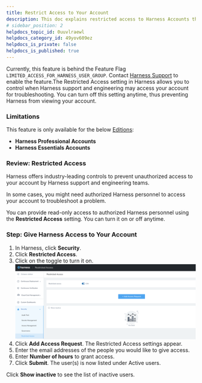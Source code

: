 ```yaml
---
title: Restrict Access to Your Account
description: This doc explains restricted access to Harness Accounts through Support Viewer.
# sidebar_position: 2
helpdocs_topic_id: 0uuvlraewl
helpdocs_category_id: 49yov609ez
helpdocs_is_private: false
helpdocs_is_published: true
---
```


Currently, this feature is behind the Feature Flag `LIMITED_ACCESS_FOR_HARNESS_USER_GROUP`. Contact [Harness Support](mailto:support@harness.io) to enable the feature.The Restricted Access setting in Harness allows you to control when Harness support and engineering may access your account for troubleshooting. You can turn off this setting anytime, thus preventing Harness from viewing your account.

### Limitations

This feature is only available for the below [Editions](https://docs.harness.io/article/y1t8hhz4y5):

* **Harness Professional Accounts**
* **Harness Essentials Accounts**

### Review: Restricted Access

Harness offers industry-leading controls to prevent unauthorized access to your account by Harness support and engineering teams.

In some cases, you might need authorized Harness personnel to access your account to troubleshoot a problem.

You can provide read-only access to authorized Harness personnel using the **Restricted Access** setting. You can turn it on or off anytime.

### Step: Give Harness Access to Your Account

1. In Harness, click **Security**.
2. Click **Restricted Access**.
3. Click on the toggle to turn it on.![](./static/restricted-access-163.png)
4. Click **Add Access Request**. The Restricted Access settings appear.
5. Enter the email addresses of the people you would like to give access.
6. Enter **Number of hours** to grant access.
7. Click **Submit**. The user(s) is now listed under Active users.

Click **Show inactive** to see the list of inactive users.

